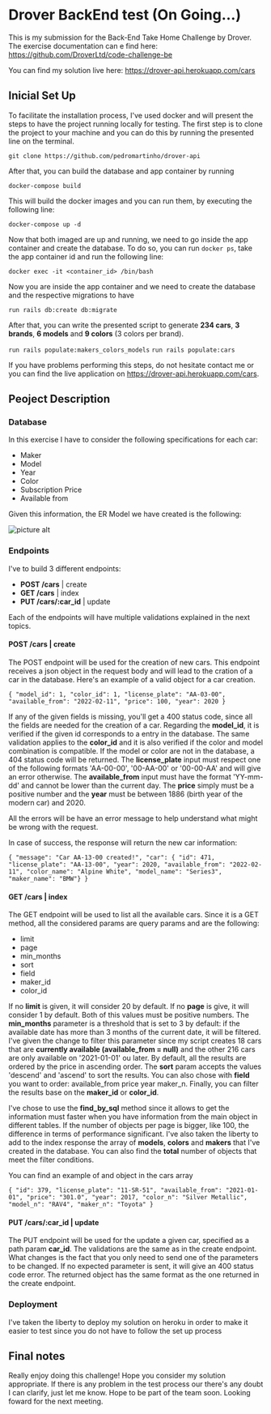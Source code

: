 # Drover BackEnd test (On Going...)

This is my submission for the Back-End Take Home Challenge by Drover. The exercise documentation can e find here: <https://github.com/DroverLtd/code-challenge-be>

You can find my solution live here: <https://drover-api.herokuapp.com/cars>

## Inicial Set Up

To facilitate the installation process, I've used docker and will present the steps to have the project running locally for testing. The first step is to clone the project to your machine and you can do this by running the presented line on the terminal.

```git clone https://github.com/pedromartinho/drover-api```

After that, you can build the database and app container by running

```docker-compose build```

This will build the docker images and you can run them, by executing the following line:

```docker-compose up -d```

Now that both imaged are up and running, we need to go inside the app container and create the database. To do so, you can run ```docker ps```, take the app container id and run the following line:

```docker exec -it <container_id> /bin/bash```

Now you are inside the app container and we need to create the database and the respective migrations to have

```run rails db:create db:migrate```

After that, you can write the presented script to generate **234 cars**, **3 brands**, **6 models** and **9 colors** (3 colors per brand).

```run rails populate:makers_colors_models```
```run rails populate:cars```

If you have problems performing this steps, do not hesitate contact me or you can find the live application on <https://drover-api.herokuapp.com/cars>.

## Peoject Description

### Database

In this exercise I have to consider the following specifications for each car:

* Maker
* Model
* Year
* Color
* Subscription Price
* Available from

Given this information, the ER Model we have created is the following:

![picture alt](https://teste-martinho-page.s3-eu-west-1.amazonaws.com/share/db.png "ER Model - Drover")

### Endpoints

I've to build 3 different endpoints:

* **POST /cars** | create
* **GET /cars** | index
* **PUT /cars/:car_id** | update

Each of the endpoints will have multiple validations explained in the next topics.

#### POST /cars | create

The POST endpoint will be used for the creation of new cars. This endpoint receives a json object in the request body and will lead to the cration of a car in the database. Here's an example of a valid object for a car creation.

```{ "model_id": 1, "color_id": 1, "license_plate": "AA-03-00", "available_from": "2022-02-11", "price": 100, "year": 2020 }```

If any of the given fields is missing, you'll get a 400 status code, since all the fields are needed for the creation of a car.
Regarding the **model_id**, it is verified if the given id corresponds to a entry in the database. The same validation applies to the **color_id** and it is also verified if the color and model combination is compatible. If the model or color are not in the database, a 404 status code will be returned.
The **license_plate** input must respect one of the following formats 'AA-00-00', '00-AA-00' or '00-00-AA' and will give an error otherwise.
The **available_from** input must have the format 'YY-mm-dd' and cannot be lower than the current day.
The **price** simply must be a positive number and the **year** must be between 1886 (birth year of the modern car) and 2020.

All the errors will be have an error message to help understand what might be wrong with the request.

In case of success, the response will return the new car information:

```{ "message": "Car AA-13-00 created!", "car": { "id": 471, "license_plate": "AA-13-00", "year": 2020, "available_from": "2022-02-11", "color_name": "Alpine White", "model_name": "Series3", "maker_name": "BMW"} }```

#### GET /cars | index

The GET endpoint will be used to list all the available cars. Since it is a GET method, all the considered params are query params and are the following:

* limit
* page
* min_months
* sort
* field
* maker_id
* color_id

If no **limit** is given, it will consider 20 by default. If no **page** is give, it will consider 1 by default. Both of this values must be positive numbers.
The **min_months** parameter is a threshold that is set to 3 by default: if the available date has more than 3 months of the current date, it will be filtered. I've given the change to filter this parameter since my script creates 18 cars that are **currently available (available_from = null)** and the other 216 cars are only available on '2021-01-01' ou later.
By default, all the results are ordered by the price in ascending order. The **sort** param accepts the values 'descend' and 'ascend' to sort the results. You can also chose with **field** you want to order: available_from price year maker_n.
Finally, you can filter the results base on the **maker_id** or **color_id**.

I've chose to use the **find_by_sql** method since it allows to get the information must faster when you have information from the main object in different tables. If the number of objects per page is bigger, like 100, the difference in terms of performance significant.
I've also taken the liberty to add to the index response the array of **models**, **colors** and **makers** that I've created in the database. You can also find the **total** number of objects that meet the filter conditions.

You can find an example of and object in the cars array

```{ "id": 379, "license_plate": "11-SR-51", "available_from": "2021-01-01", "price": "301.0", "year": 2017, "color_n": "Silver Metallic", "model_n": "RAV4", "maker_n": "Toyota" }```

#### PUT /cars/:car_id | update

The PUT endpoint will be used for the update a given car, specified as a path param **car_id**. The validations are the same as in the create endpoint. What changes is the fact that you only need to send one of the parameters to be changed. If no expected parameter is sent, it will give an 400 status code error.
The returned object has the same format as the one returned in the create endpoint.

### Deployment

I've taken the liberty to deploy my solution on heroku in order to make it easier to test since you do not have to follow the set up process

## Final notes

Really enjoy doing this challenge! Hope you consider my solution appropriate. If there is any problem in the test process our there's any doubt I can clarify, just let me know.
Hope to be part of the team soon. Looking foward for the next meeting.
